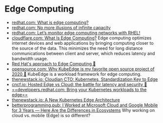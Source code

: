 # Edge Computing
- [redhat.com: What is edge computing?](https://www.redhat.com/en/blog/were-headed-edge-computing)
- [redhat.com: No more illusions of infinite capacity](https://www.redhat.com/en/blog/no-more-illusions-infinite-capacity)
- [redhat.com: Let’s monitor edge computing networks with RHEL!](https://www.redhat.com/en/blog/lets-monitor-edge-computing-networks-rhel)
- [cloudflare.com: What Is Edge Computing?](https://www.cloudflare.com/learning/serverless/glossary/what-is-edge-computing/) Edge computing optimizes internet devices and web applications by bringing computing closer to the source of the data. This minimizes the need for long distance communications between client and server, which reduces latency and bandwidth usage.
- [Red Hat's approach to Edge Computing 🌟](https://www.redhat.com/en/topics/edge-computing/approach)
- [opensource.com: Why KubeEdge is my favorite open source project of 2020 🌟](https://opensource.com/article/21/1/kubeedge) KubeEdge is a workload framework for edge computing.
- [thenewstack.io: Cloudian CTO: Kubernetes, Standardization Key to Edge](https://thenewstack.io/cloudian-cto-kubernetes-standardization-key-to-edge/)
- [cncf.io: Hosted Edge vs Cloud: the battle for latency and security 🌟](https://www.cncf.io/blog/2021/12/08/hosted-edge-vs-cloud-the-battle-for-latency-and-security)
- [==developers.redhat.com: Bring your Kubernetes workloads to the edge==](https://developers.redhat.com/articles/2021/11/22/bring-your-kubernetes-workloads-edge)
- [thenewstack.io: A New Kubernetes Edge Architecture](https://thenewstack.io/a-new-kubernetes-edge-architecture/)
- [betterprogramming.pub: I Worked at Microsoft Cloud and Google Mobile for 3 Years — Here Are the Differences in Ecosystems](https://betterprogramming.pub/why-working-on-cloud-vs-mobile-edge-is-so-different-e32930f1c801) Why working on cloud vs. mobile (Edge) is so different?